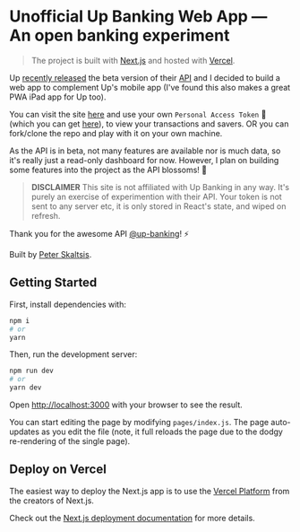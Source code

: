 # Unofficial Up Banking Web App — An open banking experiment

> The project is built with [Next.js](https://nextjs.org/) and hosted with [Vercel](https://vercel.com/).

Up [recently released](https://up.com.au/blog/api_lets_hack_on_banking/) the beta version of their [API](https://developer.up.com.au/) and I decided to build a web app to complement Up's mobile app (I've found this also makes a great PWA iPad app for Up too).

You can visit the site [here](https://up-banking-web-unofficial.vercel.app) and use your own `Personal Access Token` 👾 (which you can get [here](https://api.up.com.au/getting_started/)), to view your transactions and savers. OR you can fork/clone the repo and play with it on your own machine.

As the API is in beta, not many features are available nor is much data, so it's really just a read-only dashboard for now. However, I plan on building some features into the project as the API blossoms! 🎉

> **DISCLAIMER** This site is not affiliated with Up Banking in any way. It's purely an exercise of experimention with their API. Your token is not sent to any server etc, it is only stored in React's state, and wiped on refresh.

Thank you for the awesome API [@up-banking](https://www.github.com/up-banking)! ⚡️

Built by [Peter Skaltsis](https://www.twitter.com/peterjskaltsis).

## Getting Started

First, install dependencies with:

```bash
npm i
# or
yarn
```

Then, run the development server:

```bash
npm run dev
# or
yarn dev
```

Open [http://localhost:3000](http://localhost:3000) with your browser to see the result.

You can start editing the page by modifying `pages/index.js`. The page auto-updates as you edit the file (note, it full reloads the page due to the dodgy re-rendering of the single page).

## Deploy on Vercel

The easiest way to deploy the Next.js app is to use the [Vercel Platform](https://vercel.com/import?utm_medium=default-template&filter=next.js&utm_source=create-next-app&utm_campaign=create-next-app-readme) from the creators of Next.js.

Check out the [Next.js deployment documentation](https://nextjs.org/docs/deployment) for more details.
